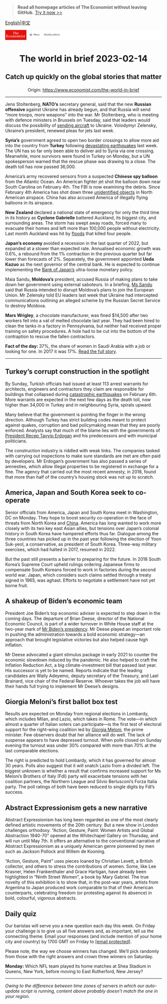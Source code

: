 > **Read all homepage articles of The Economist without leaving GitHub.** [Try it now >>](https://arielherself.github.io/te)

[English](https://github.com/arielherself/espresso/blob/main/README.md)|[中文](https://github-com.translate.goog/arielherself/espresso/blob/main/README.md?_x_tr_sl=en&_x_tr_tl=zh-CN&_x_tr_hl=zh-CN&_x_tr_pto=wapp)



![The Economist](menubar.png)

# <p align="center">The world in brief 2023-02-14</p>

## <p align="center">Catch up quickly on the global stories that matter</p>

<p align="center">Origin: <a href="https://www.economist.com/the-world-in-brief">https://www.economist.com/the-world-in-brief</a><hr>

Jens Stoltenberg,<strong> NATO’s</strong> secretary general, said that the new <strong>Russian offensive </strong>against Ukraine has already begun, and that Russia will send “more troops, more weapons” into the war. Mr Stoltenberg, who is meeting with defence ministers in Brussels on Tuesday, said that leaders would discuss the possibility of [sending aircraft](https://www.economist.com/the-economist-explains/2023/02/01/why-does-ukraine-want-western-jets-and-will-it-get-them) to Ukraine. Volodymyr Zelensky, Ukraine’s president, renewed pleas for jets last week. 

<strong>Syria’s</strong> government agreed to open two border crossings to allow more aid into the country from <strong>Turkey</strong> following [devastating earthquakes](https://www.economist.com/europe/2023/02/09/the-earthquakes-in-turkey-and-syria-have-shaken-both-countries) last week. The UN has so far only been able to deliver aid to Syria via one crossing. Meanwhile, more survivors were found in Turkey on Monday, but a UN spokesperson warned that the rescue phase was drawing to a close. The death toll has now passed 36,000. 

America’s army recovered sensors from a suspected <strong>Chinese spy balloon </strong>from the Atlantic Ocean. An American fighter jet shot the balloon down near South Carolina on February 4th. The FBI is now examining the debris. Since February 4th America has shot down three [unidentified objects](https://www.economist.com/leaders/2023/02/09/cold-war-lessons-from-chinas-spy-balloon) in North American airspace. China has also accused America of illegally flying balloons in its airspace.

<strong>New Zealand </strong>declared a national state of emergency for only the third time in its history as <strong>Cyclone Gabrielle</strong> battered Auckland, its biggest city, and surrounding areas. The storm has swept away roads, forced many to evacuate their homes and left more than 100,000 people without electricity. Last month Auckland was hit by [floods](https://www.economist.com/science-and-technology/2022/09/05/heatwaves-and-floods-around-the-world-may-be-a-taste-of-years-to-come) that killed four people.

<strong>Japan’s economy </strong>avoided a recession in the last quarter of 2022, but expanded at a slower than expected rate. Annualised economic growth was 0.6%, a rebound from the 1% contraction in the previous quarter but far lower than forecasts of 2%. Separately, the government appointed <strong>Ueda Kazuo</strong> as the next governor of the central bank. He is expected to continue implementing the [Bank of Japan’s](https://www.economist.com/leaders/2023/02/02/the-bank-of-japan-should-stop-defending-its-cap-on-bond-yields) ultra-loose monetary policy.

Maia Sandu, <strong>Moldova’s</strong> president, accused Russia of making plans to take down her government using external saboteurs. In a briefing, [Ms Sandu](https://www.economist.com/europe/moldova-is-trying-to-stay-out-of-russias-war-with-ukraine/21809093) said that Russia intended to disrupt Moldova’s plans to join the European Union. Mr Zelensky told EU leaders last week that Ukraine had intercepted communications outlining an alleged scheme by the Russian Secret Service to destroy Moldova.

<strong>Mars Wrigley</strong>, a chocolate manufacturer, was fined $14,500 after two workers fell into a vat of melted chocolate last year. They had been hired to clean the tanks in a factory in Pennsylvania, but neither had received proper training on safety procedures. A hole had to be cut into the bottom of the contraption to rescue the fallen contractors.

<strong>Fact of the day: </strong>37%, the share of women in Saudi Arabia with a job or looking for one. In 2017 it was 17%. [Read the full story](https://www.economist.com/leaders/2023/02/09/arab-petrostates-must-prepare-their-citizens-for-a-post-oil-future).

----------

## Turkey’s corrupt construction in the spotlight

By Sunday, Turkish officials had issued at least 113 arrest warrants for architects, engineers and contractors they claim are responsible for buildings that collapsed during [catastrophic earthquakes](https://www.economist.com/europe/2023/02/09/the-earthquakes-in-turkey-and-syria-have-shaken-both-countries) on February 6th. More warrants are expected in the next few days as the death toll, now higher than 34,000 in Turkey and in neighbouring Syria, spirals upward.

Many believe that the government is pointing the finger in the wrong direction. Although Turkey has strict building codes meant to protect against quakes, corruption and bad policymaking mean that they are poorly enforced. Analysts say that much of the blame lies with the governments of [President Recep Tayyip Erdogan](https://www.economist.com/special-report/2023-01-21) and his predecessors and with municipal politicians.

The construction industry is riddled with weak links. The companies tasked with carrying out inspections to make sure standards are met are often paid by developers. Mr Erdogan’s government has also passed a series of amnesties, which allow illegal properties to be registered in exchange for a fine. The agency that carried out the most recent amnesty, in 2018, found that more than half of the country’s housing stock was not up to scratch. 

## America, Japan and South Korea seek to co-operate

Senior officials from America, Japan and South Korea meet in Washington, DC on Monday. They hope to boost security co-operation in the face of threats from North Korea and [China](https://www.economist.com/china/2023/02/09/tensions-will-linger-over-a-chinese-balloon-downed-by-america). America has long wanted to work more closely with its two key east Asian allies, but tensions over Japan’s colonial history in South Korea have hampered efforts thus far. Dialogue among the three countries has picked up in the past year following the election of Yoon Suk-yeol, a conservative, as president of South Korea. Three-way military exercises, which had halted in 2017, resumed in 2022. 

But the past still presents a barrier to preparing for the future. In 2018 South Korea’s Supreme Court upheld rulings ordering Japanese firms to compensate South Koreans forced to work in factories during the second world war. Japan, which considers such claims settled through a treaty signed in 1965, was aghast. Efforts to negotiate a settlement have not yet borne fruit.

## A shakeup of Biden’s economic team

President Joe Biden’s top economic adviser is expected to step down in the coming days. The departure of Brian Deese, director of the National Economic Council, is part of a wider turnover in White House staff at the two-year mark of [Mr Biden’s presidency](https://www.economist.com/president-joe-biden-polls). Mr Deese played an important role in pushing the administration towards a bold economic strategy—an approach that brought legislative victories but also helped cause high inflation.

Mr Deese advocated a giant stimulus package in early 2021 to counter the economic slowdown induced by the pandemic. He also helped to craft the Inflation Reduction Act, a big climate-investment bill that passed last year. His successor is yet to be named. Reports indicate that the leading candidates are Wally Adeyemo, deputy secretary of the Treasury, and Lael Brainard, vice chair of the Federal Reserve. Whoever takes the job will have their hands full trying to implement Mr Deese’s designs.

## Giorgia Meloni’s first ballot box test

Results are expected on Monday from regional elections in Lombardy, which includes Milan, and Lazio, which takes in Rome. The vote—in which almost a quarter of Italian voters can participate—is the first test of electoral support for the right-wing coalition led by [Giorgia Meloni](https://www.economist.com/europe/2023/01/26/after-a-steady-first-100-days-choppier-waters-await-giorgia-meloni), the prime minister. Few observers doubt that her alliance will do well. The lack of suspense appears to have depressed turnout. When polls closed on Sunday evening the turnout was under 30% compared with more than 70% at the last comparable elections.

The right is predicted to hold Lombardy, which it has governed for almost 30 years. Polls also suggest that it will snatch Lazio from a divided left. The biggest unknown is whether a result that confirms increased support for Ms Meloni’s Brothers of Italy (FdI) party will exacerbate tensions with her coalition partners, the Northern League and Silvio Berlusconi’s Forza Italia party. The poll ratings of both have been reduced to single digits by FdI’s success.

## Abstract Expressionism gets a new narrative

Abstract Expressionism has long been regarded as one of the most clearly defined artistic movements of the 20th century. But a new show in London challenges orthodoxy. “Action, Gesture, Paint: Women Artists and Global Abstraction 1940-70” opened at the Whitechapel Gallery on Thursday, and will run until May 7th. It offers an alternative to the conventional narrative of Abstract Expressionism as a uniquely American genre pioneered by men such as Jackson Pollock and Willem de Kooning. 

“Action, Gesture, Paint” uses pieces loaned by Christian Levett, a British collector, and others to stress the contributions of women. Some, like Lee Krasner, Helen Frankenthaler and Grace Hartigan, have already been highlighted in “Ninth Street Women”, a book by Mary Gabriel. The true novelty of this exhibition is to show that, in the post-war years, artists from Argentina to Japan produced work comparable to that of their American counterparts, celebrating freedom (or protesting against its absence) in bold, colourful, vigorous abstracts.

## Daily quiz

Our baristas will serve you a new question each day this week. On Friday your challenge is to give us all five answers and, as important, tell us the connecting theme. Email your responses (and include mention of your home city and country) by 1700 GMT on Friday to [<span class="__cf_email__" data-cfemail="7524001c0f300605071006061a3510161a1b1a181c06015b161a18">[email&#160;protected]</span>](https://mail.google.com/mail/?view=cm&amp;fs=1&amp;tf=1&amp;to=QuizEspresso@economist.com). 

Please note, the way we choose winners has changed. We’ll pick randomly from those with the right answers and crown three winners on Saturday.

<strong>Monday:</strong> Which NFL team played its home matches at Shea Stadium in Queens, New York, before moving to East Rutherford, New Jersey?

----------

*Owing to the difference between time zones of servers in which our auto-update script is running, content above probably doesn't match the one in your region.*
